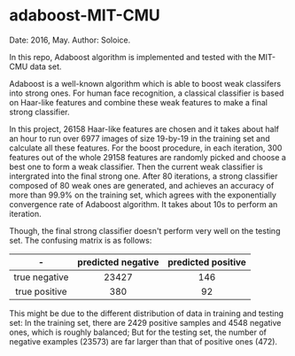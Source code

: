# adaboost-MIT-CMU

Date: 2016, May.
Author: Soloice.

In this repo, Adaboost algorithm is implemented and tested with the MIT-CMU data set.

Adaboost is a well-known algorithm which is able to boost weak classifers into strong ones.  For human face recognition, a classical classifier is based on Haar-like features and combine these weak features to make a final strong classifier.

In this project, 26158 Haar-like features are chosen and it takes about half an hour to run over 6977 images of size 19-by-19 in the training set and calculate all these features.  For the boost procedure, in each iteration, 300 features out of the whole 29158 features are randomly picked and choose a best one to form a weak classifier.  Then the current weak classifier is intergrated into the final strong one.  After 80 iterations,  a strong classifier composed of 80 weak ones are generated, and achieves an accuracy of more than 99.9% on the training set, which agrees with the exponentially convergence rate of Adaboost algorithm. It takes about 10s to perform an iteration.

Though, the final strong classifier doesn't perform very well on the testing set. The confusing matrix is as follows:

| - | predicted negative | predicted positive |
|:-----:|:-----:|:-----:|
| true negative | 23427 | 146 |
|true positive | 380 | 92 |

This might be due to the different distribution of data in training and testing set: In the training set, there are 2429 positive samples and 4548 negative ones, which is roughly balanced; But for the testing set, the number of negative examples (23573) are far larger than that of positive ones (472).
